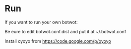 Run
===

If you want to run your own botwot:

Be eure to edit botwot.conf.dist and put it at ~/.botwot.conf

Install oyoyo from https://code.google.com/p/oyoyo
